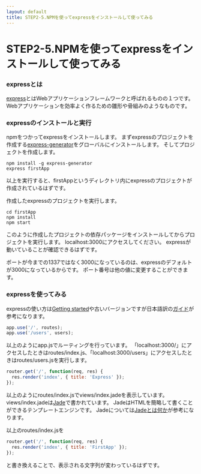```yaml
---
layout: default
title: STEP2-5.NPMを使ってexpressをインストールして使ってみる
---
```

# STEP2-5.NPMを使ってexpressをインストールして使ってみる

### expressとは
[express](https://www.npmjs.org/package/express)とはWebアプリケーションフレームワークと呼ばれるものの１つです。
Webアプリケーションを効率よく作るための雛形や骨組みのようなものです。

### expressのインストールと実行
npmをつかってexpressをインストールします。
まずexpressのプロジェクトを作成する[express-generator](https://www.npmjs.org/package/express-generator)をグローバルにインストールします。
そしてプロジェクトを作成します。

```
npm install -g express-generator
express firstApp
```
以上を実行すると、firstAppというディレクトリ内にexpressのプロジェクトが作成されているはずです。

作成したexpressのプロジェクトを実行します。

```
cd firstApp
npm install
npm start
```
このように作成したプロジェクトの依存パッケージをインストールしてからプロジェクトを実行します。
localhost:3000にアクセスしてください。
expressが動いていることが確認できるはずです。

ポートが今までの1337ではなく3000になっているのは、expressのデフォルトが3000になっているからです。
ポート番号は他の値に変更することができます。

### expressを使ってみる
expressの使い方は[Getting started](http://expressjs.com/guide.html)や古いバージョンですが日本語訳の[ガイド](http://hideyukisaito.github.io/expressjs-doc_ja/guide/)が参考になります。

```js
app.use('/', routes);
app.use('/users', users);
```
以上のようにapp.jsでルーティングを行っています。
「localhost:3000/」にアクセスしたときはroutes/index.js、「localhost:3000/users」にアクセスしたときはroutes/users.jsを実行します。

```js
router.get('/', function(req, res) {
  res.render('index', { title: 'Express' });
});
```
以上のようにroutes/index.jsでviews/index.jadeを表示しています。
views/index.jadeは[Jade](http://jade-lang.com/)で書かれています。
JadeはHTMLを簡略して書くことができるテンプレートエンジンです。
Jadeについては[Jadeとは何か](https://gist.github.com/japboy/5402844)が参考になります。

以上のroutes/index.jsを

```js
router.get('/', function(req, res) {
  res.render('index', { title: 'FirstApp' });
});
```
と書き換えることで、表示される文字列が変わっているはずです。
